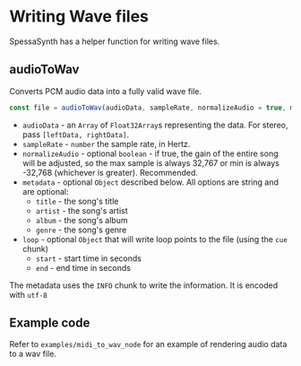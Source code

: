 # Writing Wave files

SpessaSynth has a helper function for writing wave files.

## audioToWav

Converts PCM audio data into a fully valid wave file.

```ts
const file = audioToWav(audioData, sampleRate, normalizeAudio = true, metadata = {}, loop = undefined);
```

- `audioData` - an `Array` of `Float32Array`s representing the data. For stereo, pass `[leftData, rightData]`.
- `sampleRate` - `number` the sample rate, in Hertz.
- `normalizeAudio` - optional `boolean` - if true, the gain of the entire song will be adjusted, so the max sample is
  always 32,767 or min is always -32,768 (whichever is greater). Recommended.
- `metadata` - optional `Object` described below. All options are string and are optional:
    - `title` - the song's title
    - `artist` - the song's artist
    - `album` - the song's album
    - `genre` - the song's genre
- `loop` - optional `Object` that will write loop points to the file (using the `cue ` chunk)
    - `start` - start time in seconds
    - `end` - end time in seconds

The metadata uses the `INFO` chunk to write the information. It is encoded with `utf-8`

## Example code

Refer to `examples/midi_to_wav_node` for an example of rendering audio data to a wav file.